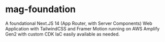 # mag-foundation
A foundational Next.JS 14 (App Router, with Server Components) Web Application with TailwindCSS and Framer Motion running on AWS Amplify Gen2 with custom CDK IaC easily available as needed.
